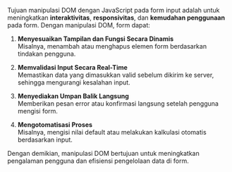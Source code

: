 Tujuan manipulasi DOM dengan JavaScript pada form input adalah untuk meningkatkan **interaktivitas**, **responsivitas**, dan **kemudahan penggunaan** pada form. Dengan manipulasi DOM, form dapat:

1. **Menyesuaikan Tampilan dan Fungsi Secara Dinamis**  
   Misalnya, menambah atau menghapus elemen form berdasarkan tindakan pengguna.

2. **Memvalidasi Input Secara Real-Time**  
   Memastikan data yang dimasukkan valid sebelum dikirim ke server, sehingga mengurangi kesalahan input.

3. **Menyediakan Umpan Balik Langsung**  
   Memberikan pesan error atau konfirmasi langsung setelah pengguna mengisi form.

4. **Mengotomatisasi Proses**  
   Misalnya, mengisi nilai default atau melakukan kalkulasi otomatis berdasarkan input.

Dengan demikian, manipulasi DOM bertujuan untuk meningkatkan pengalaman pengguna dan efisiensi pengelolaan data di form.
